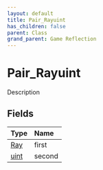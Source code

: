 ```yaml
---
layout: default
title: Pair_Rayuint
has_children: false
parent: Class
grand_parent: Game Reflection
---
```

# Pair_Rayuint
Description 

## Fields

| Type | Name |
|:----------|:--------------|
| [Ray](/riftbreaker-wiki/docs/game-reflection/classes/ray/) | first |
| [uint](/riftbreaker-wiki/docs/game-reflection/components/uint/) | second |

